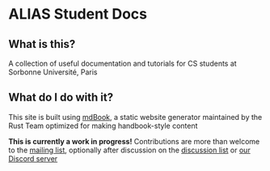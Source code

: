 # ALIAS Student Docs

## What is this?
A collection of useful documentation and tutorials for CS students at Sorbonne Université, Paris

## What do I do with it?
This site is built using [mdBook](https://rust-lang.github.io/mdBook/), a static website generator maintained by the Rust Team optimized for making handbook-style content

**This is currently a work in progress!** Contributions are more than welcome to the [mailing list](https://lists.sr.ht/~alias/services), optionally after discussion on the [discussion list](https://lists.sr.ht/~alias/services-discuss) or [our Discord server](https://discord.gg/Qq6u8Mz)
